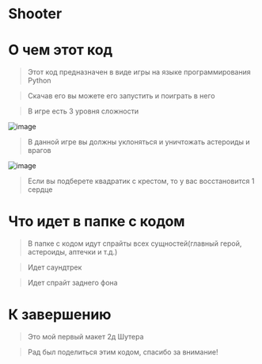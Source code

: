 # Shooter
#  О чем этот код #
>Этот код предназначен в виде игры на языке программирования Python

>Скачав его вы можете его запустить и поиграть в него

>В игре есть 3 уровня сложности

![image](https://user-images.githubusercontent.com/108081231/176190634-d46b25ca-a2d0-4848-8ce8-5d465183e210.png)

>В данной игре вы должны уклоняться и уничтожать астероиды и врагов

![image](https://user-images.githubusercontent.com/108081231/176190988-c75349c7-b8eb-4488-81af-7a085db2b1e2.png)

>Если вы подберете квадратик с крестом, то у вас восстановится 1 сердце

#  Что идет в папке с кодом #

>В папке с кодом идут спрайты всех сущностей(главный герой, астероиды, аптечки и т.д.)

>Идет саундтрек

>Идет спрайт заднего фона

# К завершению #

>Это мой первый макет 2д Шутера

>Рад был поделиться этим кодом, спасибо за внимание!
